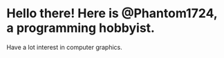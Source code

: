 # Hello there! Here is @Phantom1724, a programming hobbyist.
Have a lot interest in computer graphics.

<!---
Phantom1724/Phantom1724 is a ✨ special ✨ repository because its `README.md` (this file) appears on your GitHub profile.
You can click the Preview link to take a look at your changes.
--->
